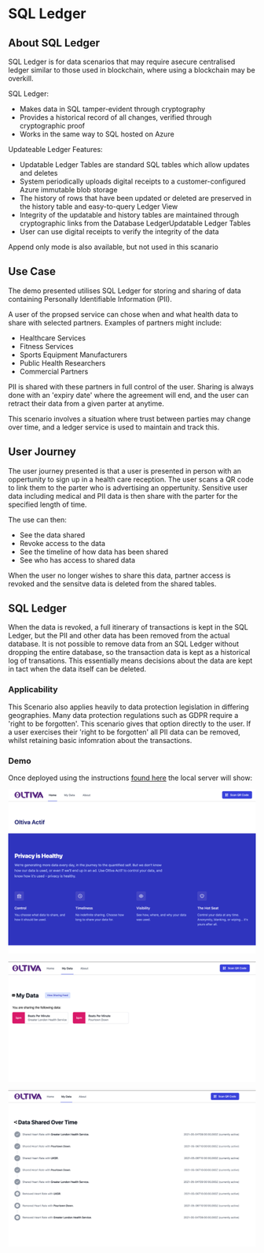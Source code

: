 # SQL Ledger

## About SQL Ledger

SQL Ledger is for data scenarios that may require asecure centralised ledger similar to those used in blockchain, where using a blockchain may be overkill.

SQL Ledger:

- Makes data in SQL tamper-evident through cryptography
- Provides a historical record of all changes, verified through cryptographic proof
- Works in the same way to SQL hosted on Azure

Updateable Ledger Features:

- Updatable Ledger Tables are standard SQL tables which allow updates and deletes
- System periodically uploads digital receipts to a customer-configured Azure immutable blob storage
- The history of rows that have been updated or deleted are preserved in the history table and easy-to-query Ledger View
- Integrity of the updatable and history tables are maintained through cryptographic links from the Database LedgerUpdatable Ledger Tables
- User can use digital receipts to verify the integrity of the data

Append only mode is also available, but not used in this scanario

## Use Case

The demo presented utilises SQL Ledger for storing and sharing of data containing Personally Identifiable Information (PII).

A user of the propsed service can chose when and what health data to share with selected partners. Examples of partners might include:

- Healthcare Services
- Fitness Services
- Sports Equipment Manufacturers
- Public Health Researchers
- Commercial Partners

PII is shared with these partners in full control of the user. Sharing is always done with an 'expiry date' where the agreement will end, and the user can retract their data from a given parter at anytime.

This scenario involves a situation where trust between parties may change over time, and a ledger service is used to maintain and track this.

## User Journey

The user journey presented is that a user is presented in person with an oppertunity to sign up in a health care reception. The user scans a QR code to link them to the parter who is advertising an oppertunity. Sensitive user data including medical and PII data is then share with the parter for the specified length of time.

The use can then:

- See the data shared
- Revoke access to the data
- See the timeline of how data has been shared
- See who has access to shared data

When the user no longer wishes to share this data, partner access is revoked and the sensitve data is deleted from the shared tables.

## SQL Ledger

When the data is revoked, a full itinerary of transactions is kept in the SQL Ledger, but the PII and other data has been removed from the actual database. It is not possible to remove data from an SQL Ledger without dropping the entire database, so the transaction data is kept as a historical log of transations. This essentially means decisions about the data are kept in tact when the data itself can be deleted.

### Applicability

This Scenario also applies heavily to data protection legislation in differing geographies. Many data protection regulations such as GDPR require a 'right to be forgotten'. This scenario gives that option directly to the user. If a user exercises their 'right to be forgotten' all PII data can be removed, whilst retaining basic infomration about the transactions.

### Demo

Once deployed using the instructions [found here](./docs/start-here.md) the local server will show:

![Home page](./sql-ledger-images/Oltiva-home.png)

![My Data](./sql-ledger-images/Oltiva-my-data.png)

![Timeline](./sql-ledger-images/Oltiva-timeline.png)
